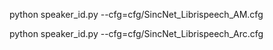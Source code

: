 python speaker_id.py --cfg=cfg/SincNet_Librispeech_AM.cfg 

python speaker_id.py --cfg=cfg/SincNet_Librispeech_Arc.cfg 


